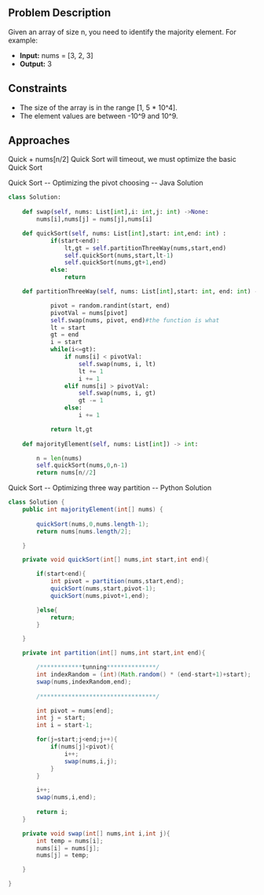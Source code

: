 ## Problem Description

Given an array of size n, you need to identify the majority element. For example:

- **Input:** nums = [3, 2, 3]
- **Output:** 3

## Constraints

- The size of the array is in the range [1, 5 * 10^4].
- The element values are between -10^9 and 10^9.

## Approaches

Quick + nums[n/2]
Quick Sort will timeout, we must optimize the basic Quick Sort

Quick Sort -- Optimizing the pivot choosing -- Java Solution
```python
class Solution:
    
    def swap(self, nums: List[int],i: int,j: int) ->None:
        nums[i],nums[j] = nums[j],nums[i]

    def quickSort(self, nums: List[int],start: int,end: int) :
            if(start<end):
                lt,gt = self.partitionThreeWay(nums,start,end)
                self.quickSort(nums,start,lt-1)
                self.quickSort(nums,gt+1,end)
            else:
                return     

    def partitionThreeWay(self, nums: List[int],start: int, end: int) -> (int,int):

            pivot = random.randint(start, end)
            pivotVal = nums[pivot]
            self.swap(nums, pivot, end)#the function is what 
            lt = start
            gt = end
            i = start
            while(i<=gt):
                if nums[i] < pivotVal:
                    self.swap(nums, i, lt)
                    lt += 1
                    i += 1
                elif nums[i] > pivotVal:
                    self.swap(nums, i, gt)
                    gt -= 1
                else:
                    i += 1

            return lt,gt 
    
    def majorityElement(self, nums: List[int]) -> int:

        n = len(nums)
        self.quickSort(nums,0,n-1)
        return nums[n//2]


```


Quick Sort -- Optimizing three way partition -- Python Solution
```java
class Solution {
    public int majorityElement(int[] nums) {
        
        quickSort(nums,0,nums.length-1);
        return nums[nums.length/2];

    }

    private void quickSort(int[] nums,int start,int end){

        if(start<end){
            int pivot = partition(nums,start,end);
            quickSort(nums,start,pivot-1);
            quickSort(nums,pivot+1,end);

        }else{
            return;
        }

    }

    private int partition(int[] nums,int start,int end){

        /************tunning**************/
        int indexRandom = (int)(Math.random() * (end-start+1)+start);
        swap(nums,indexRandom,end);
        
        /*********************************/

        int pivot = nums[end];
        int j = start;
        int i = start-1;

        for(j=start;j<end;j++){
            if(nums[j]<pivot){
                i++;
                swap(nums,i,j);
            }
        }

        i++;
        swap(nums,i,end);
        
        return i;
    }

    private void swap(int[] nums,int i,int j){
        int temp = nums[i];
        nums[i] = nums[j];
        nums[j] = temp;

    }

}
```